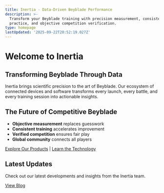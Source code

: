 ```yaml
---
title: Inertia - Data-Driven Beyblade Performance
description: >-
  Transform your Beyblade training with precision measurement, consistent
  practice, and objective competition verification.
type: homepage
lastUpdated: '2025-09-22T20:52:19.027Z'
---
```

# Welcome to Inertia

## Transforming Beyblade Through Data

Inertia brings scientific precision to the art of Beyblade. Our ecosystem of connected devices and software transforms every launch, every battle, and every training session into actionable insights.

## The Future of Competitive Beyblade

- **Objective measurement** replaces guesswork
- **Consistent training** accelerates improvement  
- **Verified competition** ensures fair play
- **Global community** connects all players

[Explore Our Products](/products) | [Learn the Technology](/technology)

## Latest Updates

Check out our latest developments and insights from the Inertia team.

[View Blog](/blog)
